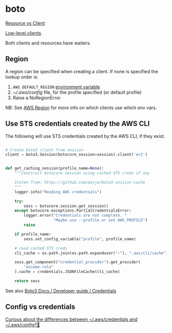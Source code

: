 # boto

[Resource vs Client](https://stackoverflow.com/questions/42809096/difference-in-boto3-between-resource-client-and-session)

[Low-level clients](https://boto3.amazonaws.com/v1/documentation/api/latest/guide/clients.html).

Both clients and resources have waiters.

## Region

A region can be specified when creating a client. If none is specified the lookup order is:

1. `AWS_DEFAULT_REGION` [environment variable](https://docs.aws.amazon.com/cli/latest/userguide/cli-configure-envvars.html)
1. _~/.aws/config_ file, for the profile specified (or default profile)
1. Raise a NoRegionError

NB: See [AWS Region](https://docs.aws.amazon.com/sdkref/latest/guide/feature-region.html) for more info on which clients use which env vars.

## Use STS credentials created by the AWS CLI

The following will use STS credentials created by the AWS CLI, if they exist.

```python

# Create boto3 client from session
client = boto3.Session(botocore_session=session).client('ec2')


def get_caching_session(profile_name=None):
    """Construct botocore session using cached STS creds if any

    Stolen from: https://github.com/mixja/boto3-session-cache
    """
    logger.info("Reading AWS credentials")

    try:
        sess = botocore.session.get_session()
    except botocore.exceptions.PartialCredentialsError:
        logger.error("Credentials are not complete. "
                     "Maybe use --profile or set AWS_PROFILE")
        raise

    if profile_name:
        sess.set_config_variable("profile", profile_name)

    # read cached STS creds
    cli_cache = os.path.join(os.path.expanduser("~"), ".aws/cli/cache")

    sess.get_component("credential_provider").get_provider(
        "assume-role"
    ).cache = credentials.JSONFileCache(cli_cache)

    return sess
```

See also [Boto3 Docs / Developer guide / Credentials](https://boto3.amazonaws.com/v1/documentation/api/latest/guide/credentials.html)

## Config vs credentials

[Curious about the differences between ~/.aws/credentials and ~/.aws/config?🧵](https://twitter.com/jsaryer/status/1294365822819999744)
